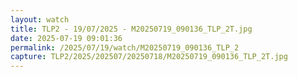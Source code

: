 ```yaml
---
layout: watch
title: TLP2 - 19/07/2025 - M20250719_090136_TLP_2T.jpg
date: 2025-07-19 09:01:36
permalink: /2025/07/19/watch/M20250719_090136_TLP_2
capture: TLP2/2025/202507/20250718/M20250719_090136_TLP_2T.jpg
---
```


